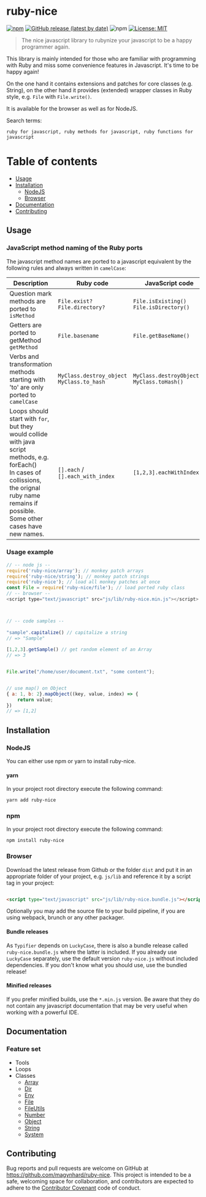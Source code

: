 # ruby-nice

[![npm](https://img.shields.io/npm/v/ruby-nice?color=default&style=plastic&logo=npm)](https://www.npmjs.com/package/ruby-nice)
[![GitHub release (latest by date)](https://img.shields.io/github/v/release/magynhard/ruby-nice?color=default&label=browser&logo=javascript&style=plastic)](https://github.com/magynhard/ruby-nice/releases)
![npm](https://img.shields.io/npm/dt/ruby-nice?color=blue&style=plastic)
[![License: MIT](https://img.shields.io/badge/License-MIT-gold.svg?style=plastic&logo=mit)](LICENSE)

> The nice javascript library to rubynize your javascript to be a happy programmer again.

This library is mainly intended for those who are familiar with programming 
with Ruby and miss some convenience features in Javascript. It's time to be happy again!

On the one hand it contains extensions and patches for core classes (e.g. String), 
on the other hand it provides (extended) wrapper classes in Ruby style, 
e.g. `File` with `File.write()`.

It is available for the browser as well as for NodeJS.

Search terms:

```
ruby for javascript, ruby methods for javascript, ruby functions for javascript
```

# Table of contents

* [Usage](#usage)
* [Installation](#installation)
    * [NodeJS](#installation_node_js)
    * [Browser](#installation_browser)
* [Documentation](#documentation)
* [Contributing](#contributing)

<a name="usage"></a>

## Usage

### JavaScript method naming of the Ruby ports

The javascript method names are ported to a javascript equivalent by the following rules and always written
in `camelCase`:

| Description                                                                                                                                                                                            | Ruby code                                     | JavaScript code                                 |
|--------------------------------------------------------------------------------------------------------------------------------------------------------------------------------------------------------|-----------------------------------------------|-------------------------------------------------|
| Question mark methods are ported to `isMethod`                                                                                                                                                         | `File.exist?`<br>`File.directory?`            | `File.isExisting()`<br>`File.isDirectory()`     | 
| Getters are ported to getMethod `getMethod`                                                                                                                                                            | `File.basename`                               | `File.getBaseName()`                            | 
| Verbs and transformation methods starting with 'to' are only ported to `camelCase`                                                                                                                     | `MyClass.destroy_object`<br>`MyClass.to_hash` | `MyClass.destroyObject()`<br>`MyClass.toHash()` | 
| Loops should start with `for`, but they would collide with java script methods, e.g. forEach()<br>In cases of collissions, the orignal ruby name remains if possible. Some other cases have new names. | `[].each` / `[].each_with_index`              | `[1,2,3].eachWithIndex()`                       | 

### Usage example

```js
// -- node js --
require('ruby-nice/array'); // monkey patch arrays
require('ruby-nice/string'); // monkey patch strings
require('ruby-nice'); // load all monkey patches at once
const File = require('ruby-nice/file'); // load ported ruby class
// -- browser --
<script type="text/javascript" src="js/lib/ruby-nice.min.js"></script>



// -- code samples --
        
"sample".capitalize() // capitalize a string
// => "Sample"
        
[1,2,3].getSample() // get random element of an Array
// => 3


File.write("/home/user/document.txt", "some content");


// use map() on Object
{ a: 1, b: 2}.mapObject((key, value, index) => { 
    return value;
})
// => [1,2]

```

<a name="installation"></a>

## Installation

### NodeJS

You can either use npm or yarn to install ruby-nice.

#### yarn

In your project root directory execute the following command:

```bash
yarn add ruby-nice
```

### npm

In your project root directory execute the following command:

```bash
npm install ruby-nice
```

### Browser

Download the latest release from Github or the folder `dist` and put it in an appropriate folder of your project, e.g. `js/lib`
and reference it by a script tag in your project:

```html

<script type="text/javascript" src="js/lib/ruby-nice.bundle.js"></script>
```

Optionally you may add the source file to your build pipeline, if you are using webpack, brunch or any other packager.

#### Bundle releases
As `Typifier` depends on `LuckyCase`, there is also a bundle release called `ruby-nice.bundle.js` where the latter is included. If you already use `LuckyCase` separately, use the default version `ruby-nice.js` without included dependencies. If you don't know what you should use, use the bundled release!

#### Minified releases
If you prefer minified builds, use the `*.min.js` version. Be aware that they do not contain any javascript documentation that may be very useful when working with a powerful IDE.

<a name="documentation"></a>

## Documentation

### Feature set

* Tools
* Loops
* Classes
    * [Array](doc/array.jsdoc.md)
    * [Dir](doc/dir.jsdoc.md)
    * [Env](doc/env.jsdoc.md)
    * [File](doc/file.jsdoc.md)
    * [FileUtils](doc/file-utils.jsdoc.md)
    * [Number](doc/number.jsdoc.md)
    * [Object](doc/object.jsdoc.md)
    * [String](doc/string.jsdoc.md)
    * [System](doc/system.jsdoc.md)

<a name="contributing"></a>

## Contributing

Bug reports and pull requests are welcome on GitHub at https://github.com/magynhard/ruby-nice. This project is intended
to be a safe, welcoming space for collaboration, and contributors are expected to adhere to
the [Contributor Covenant](http://contributor-covenant.org) code of conduct.

